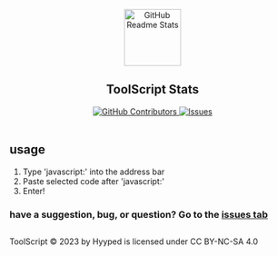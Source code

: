 <p align="center">
 <img width="100px" src="https://res.cloudinary.com/anuraghazra/image/upload/v1594908242/logo_ccswme.svg" align="center" alt="GitHub Readme Stats" />
 <h2 align="center">ToolScript Stats</h2>
</p>
  <p align="center">
    <a href="https://github.com/anuraghazra/github-readme-stats/graphs/contributors">
      <img alt="GitHub Contributors" src="https://img.shields.io/github/contributors/Hyyped/toolscript" />
    </a>
    <a href="https://github.com/anuraghazra/github-readme-stats/issues">
      <img alt="Issues" src="https://img.shields.io/github/issues/Hyyped/toolscript?color=0088ff" />
    </a>
    <br />
    <br />
  </p>

## usage
1. Type 'javascript:' into the address bar
2. Paste selected code after 'javascript:'
3. Enter!

### have a suggestion, bug, or question? Go to the [issues tab](https://github.com/Hyyped/toolscript/issues)
##

ToolScript © 2023 by Hyyped is licensed under CC BY-NC-SA 4.0 
